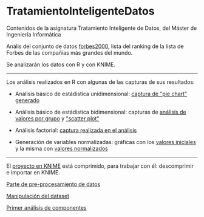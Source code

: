 # TratamientoInteligenteDatos
Contenidos de la asignatura Tratamiento Inteligente de Datos, del Máster de Ingeniería Informática


Anális del conjunto de datos [forbes2000](http://www.stats4stem.org/r-forbes2000-data.html), lista del ranking de la lista de Forbes de las compañías más grandes del mundo.

Se analizarán los datos con R y con KNIME.

***

Los análisis realizados en R con algunas de las capturas de sus resultados:

* Análisis básico de estádistica unidimensional: [captura de "pie chart" generado](http://i.imgur.com/LLkJqqV.png)

* Análisis básico de estádistica bidimensional: capturas de [análisis de valores por grupo](http://i.imgur.com/MavJD83.png) y ["scatter plot"](http://i.imgur.com/8cmaiAP.png)


* Análisis factorial: [captura realizada en el análisis](http://i.imgur.com/R7ZLZvI.png)

* Generación de variables normalizadas: gráficas con los [valores iniciales](http://i.imgur.com/q9ulWNt.png) y la misma con [valores normalizados](http://i.imgur.com/7u2kx4Q.png)

***

El [proyecto en KNIME](https://github.com/JCristobal/TratamientoInteligenteDatos/blob/master/KNIME_project.zip) está comprimido, para trabajar con él: descomprimir e importar en KNIME.

[Parte de pre-procesamiento de datos](http://i.imgur.com/fto4cHf.png)

[Manipulación del dataset](http://i.imgur.com/zf5PFU1.png)

[Primer análisis de componentes](http://i.imgur.com/4QQteXM.png)